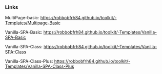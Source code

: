 ### Links

MultiPage-basic: https://robbobfrh84.github.io/toolkit/-Templates/Multipage-Basic

Vanilla-SPA-Basic: https://robbobfrh84.github.io/toolkit/-Templates/Vanilla-SPA-Basic

Vanilla-SPA-Class: https://robbobfrh84.github.io/toolkit/-Templates/Vanilla-SPA-Class

Vanilla-SPA-Class-Plus: https://robbobfrh84.github.io/toolkit/-Templates/Vanilla-SPA-Class-Plus
